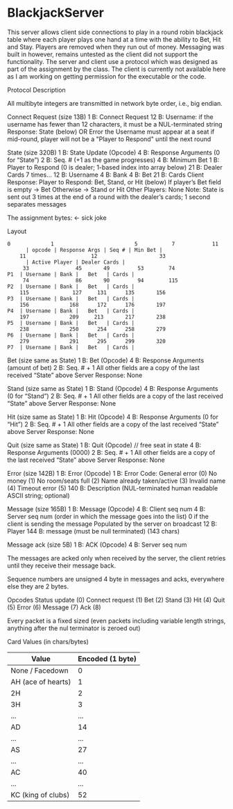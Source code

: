 # BlackjackServer

This server allows client side connections to play in a round robin blackjack table where each player plays one hand at a time with the ability to Bet, Hit and Stay. Players are removed when they run out of money. Messaging was built in however, remains untested as the client did not support the functionality. The server and client use a protocol which was designed as part of the assignment by the class. The client is currently not available here as I am working on getting permission for the executable or the code.


Protocol Description

All multibyte integers are transmitted in network byte order, i.e., big endian.

Connect Request (size 13B)
1 B: Connect Request
12 B: Username: if the username has fewer than 12 characters, it must be a NUL-terminated string 
Response: State (below) OR Error
the Username must appear at a seat
if mid-round, player will not be a "Player to Respond" until the next round

State (size 320B)
1 B: State Update (Opcode)
4 B: Response Arguments (0 for “State”)
2 B: Seq. # (+1 as the game progresses)
4 B: Minimum Bet
1 B: Player to Respond (0 is dealer; 1-based index into array below)
21 B: Dealer Cards
7 times…
12 B: Username
4 B: Bank
4 B: Bet
21 B: Cards
Client Response:
Player to Respond: Bet, Stand, or Hit (below)
If player’s Bet field is empty → Bet
Otherwise → Stand or Hit
Other Players: None
Note: State is sent out 3 times at the end of a round with the dealer’s cards; 1 second separates messages

The assignment bytes: <- sick joke 

Layout
```
0             1                          5           7            11
      | opcode | Response Args | Seq # | Min Bet |
    11                     12                    33 
      | Active Player | Dealer Cards |
     33               45       49         53        74
P1  | Username | Bank |   Bet   | Cards |
     74               86       90         94        115
P2  | Username | Bank |   Bet   | Cards |
    115              127     131      135       156
P3  | Username | Bank |   Bet   | Cards |
    156             168      172      176       197
P4  | Username | Bank |   Bet   | Cards |
    197             209     213       217       238
P5  | Username | Bank |   Bet   | Cards |
    238             250      254      258       279
P6  | Username | Bank |   Bet   | Cards |
    279             291      295      299       320
P7  | Username | Bank |   Bet   | Cards |
```


Bet (size same as State)
1 B: Bet (Opcode)
4 B: Response Arguments (amount of bet)
2 B: Seq. # + 1
All other fields are a copy of the last received “State” above
Server Response:
None

Stand (size same as State)
1 B: Stand (Opcode)
4 B: Response Arguments (0 for “Stand”)
2 B: Seq. # + 1
All other fields are a copy of the last received “State” above
Server Response:
None

Hit (size same as State)
1 B: Hit (Opcode)
4 B: Response Arguments (0 for “Hit”)
2 B: Seq. # + 1
All other fields are a copy of the last received “State” above
Server Response:
None

Quit (size same as State)
1 B: Quit (Opcode) // free seat in state
4 B: Response Arguments (0000)
2 B: Seq. # + 1
All other fields are a copy of the last received “State” above
Server Response:
None 

Error (size 142B)
1 B: Error (Opcode)
1 B: Error Code:
General error (0)
No money (1)
No room/seats full (2)
Name already taken/active (3)
Invalid name (4)
Timeout error (5)
140 B: Description (NUL-terminated human readable ASCII string; optional)

Message (size 165B)
1 B: Message (Opcode)
4 B: Client seq num
4 B: Server seq num (order in which the message goes into the list)
0 if the client is sending the message
Populated by the server on broadcast
12 B: Player
144 B: message (must be null terminated) (143 chars)

Message ack (size 5B)
1 B: ACK (Opcode) 
4 B: Server seq num
    
The messages are acked only when received by the server, the client retries until they receive their message back.

Sequence numbers are unsigned 4 byte in messages and acks, everywhere else they are 2 bytes.

Opcodes
Status update (0)
Connect request (1)
Bet (2)
Stand (3)
Hit (4)
Quit (5)
Error (6)
Message (7)
Ack (8)

Every packet is a fixed sized (even packets including variable length strings, anything after the nul terminator is zeroed out)

Card Values (in chars/bytes)

| Value | Encoded (1 byte) |
| ------| -----------------|
| None / Facedown | 0 |
| AH (ace of hearts) | 1 |
| 2H | 2 |
| 3H | 3 |
| ... | ... |
| AD | 14 |
| ... | ... |
| AS | 27 |
| ... | ... |
| AC | 40 |
| ... | ... |
| KC (king of clubs) | 52 |
